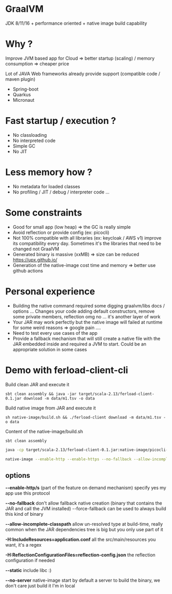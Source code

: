# GraalVM
JDK 8/11/16 + performance oriented + native image build capability

# Why ?
Improve JVM based app for Cloud => better startup (scaling) / memory consumption => cheaper price

Lot of JAVA Web frameworks already provide support (compatible code / maven plugin)
- Spring-boot
- Quarkus
- Micronaut

# Fast startup / execution ?
- No classloading
- No interpreted code
- Simple GC
- No JIT

# Less memory how ?
- No metadata for loaded classes
- No profiling / JIT / debug / interpreter code ...

# Some constraints
- Good for small app (low heap) => the GC is really simple
- Avoid reflection or provide config (ex: picocli)
- Not 100% compatible with all libraries (ex: keycloak / AWS v1) improve its compatibility every day. Sometimes it's the libraries that need to be changed not GraalVM
- Generated binary is massive (xxMB) => size can be reduced https://upx.github.io/
- Generation of the native-image cost time and memory => better use github actions

# Personal experience
- Building the native command required some digging graalvm/libs docs / options ... Changes your code adding default constructors, remove some private members, reflection omg no ... it's another layer of work
- Your JAR may work perfectly but the native image will failed at runtime for some weird reasons => google pain ....
- Need to test every use cases of the app
- Provide a fallback mechanism that will still create a native file with the JAR embedded inside and required a JVM to start. Could be an appropriate solution in some cases

# Demo with ferload-client-cli
Build clean JAR and execute it
```shell
sbt clean assembly && java -jar target/scala-2.13/ferload-client-0.1.jar download -m data/m1.tsv -o data
```
Build native image from JAR and execute it
```shell
sh native-image/build.sh && ./ferload-client download -m data/m1.tsv -o data
```
Content of the native-image/build.sh
```sh
sbt clean assembly

java -cp target/scala-2.13/ferload-client-0.1.jar:native-image/picocli-4.6.1.jar:native-image/picocli-codegen-4.6.1.jar picocli.codegen.aot.graalvm.ReflectionConfigGenerator ca.ferlab.ferload.client.Main --factory ca.ferlab.ferload.client.commands.factory.CommandFactory > reflection-config.json

native-image --enable-http --enable-https --no-fallback --allow-incomplete-classpath -H:IncludeResources=application.conf -H:ReflectionConfigurationFiles=reflection-config.json -H:+ReportUnsupportedElementsAtRuntime --static --no-server -jar target/scala-2.13/ferload-client-0.1.jar ferload-client
```
## options
**--enable-http/s** (part of the feature on demand mechanism) specify yes my app use this protocol

**--no-fallback** don't allow fallback native creation (binary that contains the JAR and call the JVM installed) --force-fallback can be used to always build this kind of binary

**--allow-incomplete-classpath** allow un-resolved type at build-time, really common when the JAR dependencies tree is big but you only use part of it

**-H:IncludeResources=application.conf** all the src/main/resources you want, it's a regex

**-H:ReflectionConfigurationFiles=reflection-config.json** the reflection configuration if needed

**--static** include libc :)

**--no-server** native-image start by default a server to build the binary, we don't care just build it I'm in local
